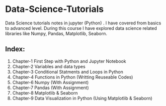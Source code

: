 # Data-Science-Tutorials
Data Science tutorials notes in jupyter (Python) . I have covered from basics to advanced level. During this course I have explored data science related libraries like Numpy, Pandas, Matplotlib, Seaborn.

## Index:
1. Chapter-1    First Step with Python and Jupyter Notebook
2. Chapter-2    Variables and data types
3. Chapter-3    Conditional Statments and Loops in Python
4. Chapter-4    Functions in Python (Writting Reuseable Codes)
5. Chapter-6    Numpy (With Assignment)
6. Chapter-7    Pandas (With Assignment)
7. Chapter-8    Matplotlib & Seaborn 
8. Chapter-9    Data Visualization in Python (Using Matplotlib & Seaborn) 
